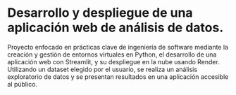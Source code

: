 # Desarrollo y despliegue de una aplicación web de análisis de datos.
Proyecto enfocado en prácticas clave de ingeniería de software mediante la creación y gestión de entornos virtuales en Python, el desarrollo de una aplicación web con Streamlit, y su despliegue en la nube usando Render. Utilizando un dataset elegido por el usuario, se realiza un análisis exploratorio de datos y se presentan resultados en una aplicación accesible al público.
